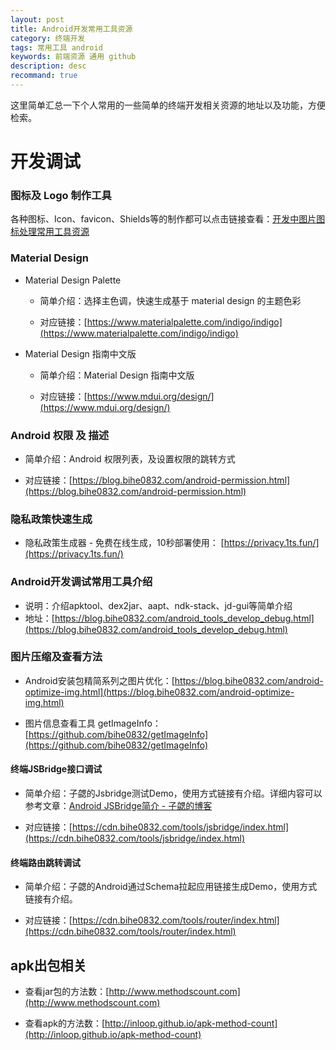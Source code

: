 ```yaml
---
layout: post
title: Android开发常用工具资源
category: 终端开发
tags: 常用工具 android
keywords: 前端资源 通用 github
description: desc
recommand: true
---
```


这里简单汇总一下个人常用的一些简单的终端开发相关资源的地址以及功能，方便检索。

# 开发调试

### 图标及 Logo 制作工具

各种图标、Icon、favicon、Shields等的制作都可以点击链接查看：[开发中图片图标处理常用工具资源](https://blog.bihe0832.com/my_image.html)

### Material Design

- Material Design Palette

	-  简单介绍：选择主色调，快速生成基于 material design  的主题色彩
	
	-  对应链接：[https://www.materialpalette.com/indigo/indigo](https://www.materialpalette.com/indigo/indigo)

- Material Design 指南中文版

	-  简单介绍：Material Design 指南中文版
	
	-  对应链接：[https://www.mdui.org/design/](https://www.mdui.org/design/)


### Android 权限 及 描述

-  简单介绍：Android 权限列表，及设置权限的跳转方式

-  对应链接：[https://blog.bihe0832.com/android-permission.html](https://blog.bihe0832.com/android-permission.html)

### 隐私政策快速生成

- 隐私政策生成器 - 免费在线生成，10秒部署使用： [https://privacy.1ts.fun/](https://privacy.1ts.fun/)

### Android开发调试常用工具介绍

- 说明：介绍apktool、dex2jar、aapt、ndk-stack、jd-gui等简单介绍
- 地址：[https://blog.bihe0832.com/android_tools_develop_debug.html](https://blog.bihe0832.com/android_tools_develop_debug.html)

### 图片压缩及查看方法

- Android安装包精简系列之图片优化：[https://blog.bihe0832.com/android-optimize-img.html](https://blog.bihe0832.com/android-optimize-img.html)
	
- 图片信息查看工具 getImageInfo：[https://github.com/bihe0832/getImageInfo](https://github.com/bihe0832/getImageInfo)

#### 终端JSBridge接口调试

-  简单介绍：子勰的Jsbridge测试Demo，使用方式链接有介绍。详细内容可以参考文章：[Android JSBridge简介 - 子勰的博客](https://blog.bihe0832.com/android_jsbridge.html)

-  对应链接：[https://cdn.bihe0832.com/tools/jsbridge/index.html](https://cdn.bihe0832.com/tools/jsbridge/index.html)

#### 终端路由跳转调试

-  简单介绍：子勰的Android通过Schema拉起应用链接生成Demo，使用方式链接有介绍。

-  对应链接：[https://cdn.bihe0832.com/tools/router/index.html](https://cdn.bihe0832.com/tools/router/index.html)

## apk出包相关

- 查看jar包的方法数：[http://www.methodscount.com](http://www.methodscount.com)

- 查看apk的方法数：[http://inloop.github.io/apk-method-count](http://inloop.github.io/apk-method-count)


